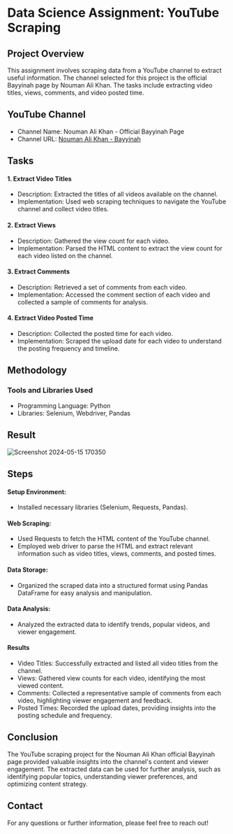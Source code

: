 # Data Science Assignment: YouTube Scraping
## Project Overview
This assignment involves scraping data from a YouTube channel to extract useful information. The channel selected for this project is the official Bayyinah page by Nouman Ali Khan. The tasks include extracting video titles, views, comments, and video posted time.

## YouTube Channel
- Channel Name: Nouman Ali Khan - Official Bayyinah Page
- Channel URL: [Nouman Ali Khan - Bayyinah](https://www.youtube.com/c/bayyinah)

## Tasks
#### 1. Extract Video Titles
  - Description: Extracted the titles of all videos available on the channel.
  - Implementation: Used web scraping techniques to navigate the YouTube channel and collect video titles.
#### 2. Extract Views
  - Description: Gathered the view count for each video.
  - Implementation: Parsed the HTML content to extract the view count for each video listed on the channel.
#### 3. Extract Comments
  - Description: Retrieved a set of comments from each video.
  - Implementation: Accessed the comment section of each video and collected a sample of comments for analysis.
#### 4. Extract Video Posted Time
  - Description: Collected the posted time for each video.
  - Implementation: Scraped the upload date for each video to understand the posting frequency and timeline.
## Methodology
### Tools and Libraries Used
- Programming Language: Python
- Libraries: Selenium, Webdriver, Pandas

## Result

![Screenshot 2024-05-15 170350](https://github.com/maida12/Youtube_Scrapping/assets/81500487/65a43a16-cd1a-4a8b-86f1-4ecc96ad0c12)


## Steps
#### Setup Environment:

- Installed necessary libraries (Selenium, Requests, Pandas).
#### Web Scraping:

- Used Requests to fetch the HTML content of the YouTube channel.
- Employed web driver to parse the HTML and extract relevant information such as video titles, views, comments, and posted times.
#### Data Storage:

- Organized the scraped data into a structured format using Pandas DataFrame for easy analysis and manipulation.
#### Data Analysis:

- Analyzed the extracted data to identify trends, popular videos, and viewer engagement.
#### Results
- Video Titles: Successfully extracted and listed all video titles from the channel.
- Views: Gathered view counts for each video, identifying the most viewed content.
- Comments: Collected a representative sample of comments from each video, highlighting viewer engagement and feedback.
- Posted Times: Recorded the upload dates, providing insights into the posting schedule and frequency.
## Conclusion
The YouTube scraping project for the Nouman Ali Khan official Bayyinah page provided valuable insights into the channel's content and viewer engagement. The extracted data can be used for further analysis, such as identifying popular topics, understanding viewer preferences, and optimizing content strategy.

## Contact
For any questions or further information, please feel free to reach out!

